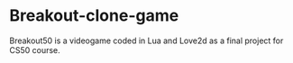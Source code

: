 # Breakout-clone-game
Breakout50 is a videogame coded in Lua and Love2d as a final project for CS50 course. 
